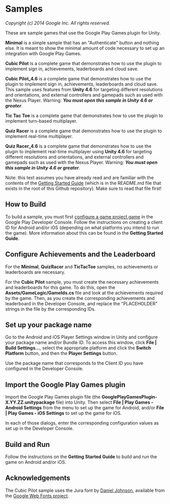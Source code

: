 # Samples
_Copyright (c) 2014 Google Inc. All rights reserved._

These are sample games that use the Google Play Games plugin for Unity.

**Minimal** is a simple sample that has an "Authenticate" button and nothing else.
It is meant to show the minimal amount of code necessary to set up an integration
with Google Play Games.

**Cubic Pilot** is a complete game that demonstrates how to use the plugin to implement sign in,
achievements, leaderboards and cloud save.

**Cubic Pilot_4.6** is a complete game that demonstrates how to use the plugin to implement sign in,
achievements, leaderboards and cloud save. This sample uses features from **Unity 4.6** for targeting different resolutions and orientations, 
and external controllers and gamepads such as used with the Nexus Player. Warning: **_You must open this sample in
Unity 4.6 or greater_**.

**Tic Tac Toe** is a complete game that demonstrates how to use the plugin to implement turn-based multiplayer.

**Quiz Racer** is a complete game that demonstrates how to use the plugin to implement real-time multiplayer.

**Quiz Racer_4.6** is a complete game that demonstrates how to use the plugin to implement
real-time multiplayer using **Unity 4.6** for targeting different resolutions and orientations, 
and external controllers and gamepads such as used with the Nexus Player. Warning: **_You must open this sample in
Unity 4.6 or greater_**.

Note: this text assumes you have already read and are familiar with the
contents of the [Getting Started Guide](https://github.com/playgameservices/play-games-plugin-for-unity/blob/master/README.md)
(which is in the README.md file that exists in the root of this Github
repository). Make sure to read that file first!

## How to Build

To build a sample, you must first [configure a game project
game](https://developers.google.com/games/services/console/enabling) in the 
Google Play Developer Console. Follow the instructions on creating a client ID 
for Android and/or iOS (depending on what platforms you intend to run the game).
More information about this can be found in the **Getting Started Guide**.

## Configure Achievements and the Leaderboard

For the **Minimal**, **QuizRacer** and **TicTacToe** samples, no achievements or leaderboards are necessary.

For the **Cubic Pilot** sample, you must create the necessary achievements and leaderboards
for this game. To do this, open the **Assets/GameLogic/GameIds.cs** file
and look at the achievements required by the game. Then, as you create the
corresponding achievements and leaderboard in the Developer Console,
and replace the "PLACEHOLDER" strings in the file by the corresponding IDs.

## Set up your package name

Go to the Android and iOS Player Settings window in Unity and configure your
package name and/or Bundle ID. To access this window, click
**File | Build Settings...**, select the appropriate platform and click the
**Switch Platform** button, and then the **Player Settings** button.

Use the package name that corresponds to the Client ID you have configured
in the Developer Console.

## Import the Google Play Games plugin

Import the Google Play Games plugin file (the **GooglePlayGamesPlugin-X.YY.ZZ.unitypackage** 
file) into Unity. Then select **File | Play Games - Android Settings** from the
menu to set up the game for Android, and/or **File | Play Games - iOS
Settings** to set up the game for iOS.

In each of those dialogs, enter the corresponding configuration values as
set up in the Developer Console.

## Build and Run

Follow the instructions on the **Getting Started Guide** to build and run the
game on Android and/or iOS.

## Acknowledgements

The Cubic Pilot sample uses the Jura font by [Daniel Johnson](https://plus.google.com/113574588462430984234/about), available from the [Google Web Fonts project](http://www.google.com/fonts).

